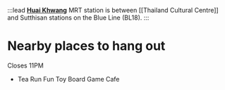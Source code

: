 :::lead
**[Huai Khwang](https://metro.bemplc.co.th/Line-Maps?Line=1&Station=18)** MRT station is between [[Thailand Cultural Centre]] and Sutthisan stations on the Blue Line (BL18).
:::

# Nearby places to hang out

Closes 11PM

- Tea Run Fun Toy Board Game Cafe
